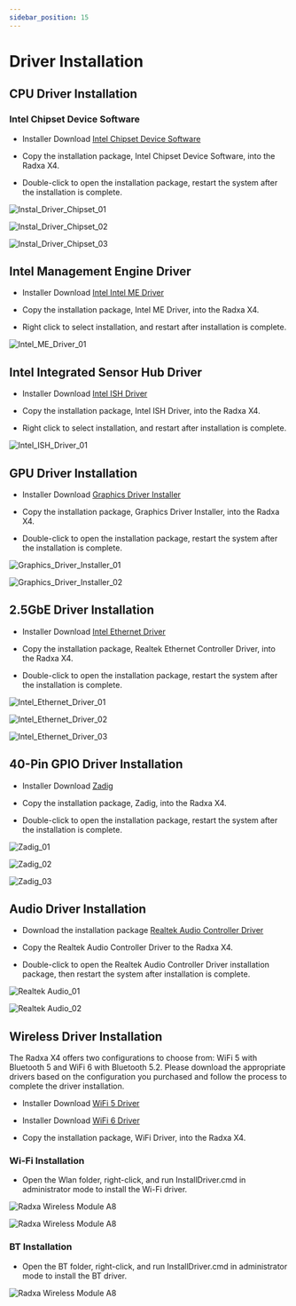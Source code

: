 ```yaml
---
sidebar_position: 15
---
```


# Driver Installation

## CPU Driver Installation

### Intel Chipset Device Software

- Installer Download [Intel Chipset Device Software](https://dl.radxa.com/x/x4/Intel_Chipset_Driver.zip)

- Copy the installation package, Intel Chipset Device Software, into the Radxa X4.

- Double-click to open the installation package, restart the system after the installation is complete.

![Instal_Driver_Chipset_01](/img/x/x2l/intel_chipset_device_software_01.webp)

![Instal_Driver_Chipset_02](/img/x/x2l/intel_chipset_device_software_02.webp)

![Instal_Driver_Chipset_03](/img/x/x2l/intel_chipset_device_software_03.webp)

## Intel Management Engine Driver

- Installer Download [Intel Intel ME Driver](https://dl.radxa.com/x/x4/Intel_ME_driver.zip)

- Copy the installation package, Intel ME Driver, into the Radxa X4.

- Right click to select installation, and restart after installation is complete.

![Intel_ME_Driver_01](/img/x/x4/intel_me_driver_01.webp)

## Intel Integrated Sensor Hub Driver

- Installer Download [Intel ISH Driver](https://dl.radxa.com/x/x4/Intel_ISH_Driver.zip)

- Copy the installation package, Intel ISH Driver, into the Radxa X4.

- Right click to select installation, and restart after installation is complete.

![Intel_ISH_Driver_01](/img/x/x4/intel_ish_driver_01.webp)

## GPU Driver Installation

- Installer Download [Graphics Driver Installer](https://dl.radxa.com/x/x4/Intel_Graphics_driver.zip)

- Copy the installation package, Graphics Driver Installer, into the Radxa X4.

- Double-click to open the installation package, restart the system after the installation is complete.

![Graphics_Driver_Installer_01](/img/x/x2l/graphics_driver_installer_01.webp)

![Graphics_Driver_Installer_02](/img/x/x2l/graphics_driver_installer_02.webp)

## 2.5GbE Driver Installation

- Installer Download [Intel Ethernet Driver](https://dl.radxa.com/x/x4/Intel_Ethernet_Driver.zip)

- Copy the installation package, Realtek Ethernet Controller Driver, into the Radxa X4.

- Double-click to open the installation package, restart the system after the installation is complete.

![Intel_Ethernet_Driver_01](/img/x/x4/intel_network_connection_01.webp)

![Intel_Ethernet_Driver_02](/img/x/x2l/realtek_ethernet_controller_driver_02.webp)

![Intel_Ethernet_Driver_03](/img/x/x2l/realtek_ethernet_controller_driver_03.webp)

## 40-Pin GPIO Driver Installation

- Installer Download [Zadig](https://dl.radxa.com/x/x2l/radxa_x2l_rp2040_driver.zip)

- Copy the installation package, Zadig, into the Radxa X4.

- Double-click to open the installation package, restart the system after the installation is complete.

![Zadig_01](/img/x/x2l/zadig_01.webp)

![Zadig_02](/img/x/x2l/zadig_02.webp)

![Zadig_03](/img/x/x2l/zadig_03.webp)

## Audio Driver Installation

- Download the installation package [Realtek Audio Controller Driver](https://dl.radxa.com/x/x2l/radxa_x2l_audio_driver.zip)

- Copy the Realtek Audio Controller Driver to the Radxa X4.

- Double-click to open the Realtek Audio Controller Driver installation package, then restart the system after installation is complete.

![Realtek Audio_01](/img/x/x2l/realtek_audio_01.webp)

![Realtek Audio_02](/img/x/x2l/realtek_audio_02.webp)

## Wireless Driver Installation

The Radxa X4 offers two configurations to choose from: WiFi 5 with Bluetooth 5 and WiFi 6 with Bluetooth 5.2. Please download the appropriate drivers based on the configuration you purchased and follow the process to complete the driver installation.

- Installer Download [WiFi 5 Driver](https://dl.radxa.com/x/x4/radxa_x4_wifi5_driver.zip)

- Installer Download [WiFi 6 Driver](https://dl.radxa.com/x/x2l/accessories/radxa_wireless_module_a8.zip)

- Copy the installation package, WiFi Driver, into the Radxa X4.

### Wi-Fi Installation

- Open the Wlan folder, right-click, and run InstallDriver.cmd in administrator mode to install the Wi-Fi driver.

![Radxa Wireless Module A8](/img/x/x2l/a8_install_01.webp)

![Radxa Wireless Module A8](/img/x/x2l/a8_install_03.webp)

### BT Installation

- Open the BT folder, right-click, and run InstallDriver.cmd in administrator mode to install the BT driver.

![Radxa Wireless Module A8](/img/x/x2l/a8_install_02.webp)

